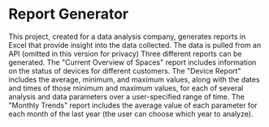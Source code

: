 # Report Generator
This project, created for a data analysis company, generates reports in Excel that provide insight into the data collected. The data is pulled from an API (omitted in this version for privacy) Three different reports can be generated. The "Current Overview of Spaces" report includes information on the status of devices for different customers. The "Device Report" includes the average, minimum, and maximum values, along with the dates and times of those minimum and maximum values, for each of several analysis and data parameters over a user-specified range of time. The "Monthly Trends" report includes the average value of each parameter for each month of the last year (the user can choose which year to analyze).
